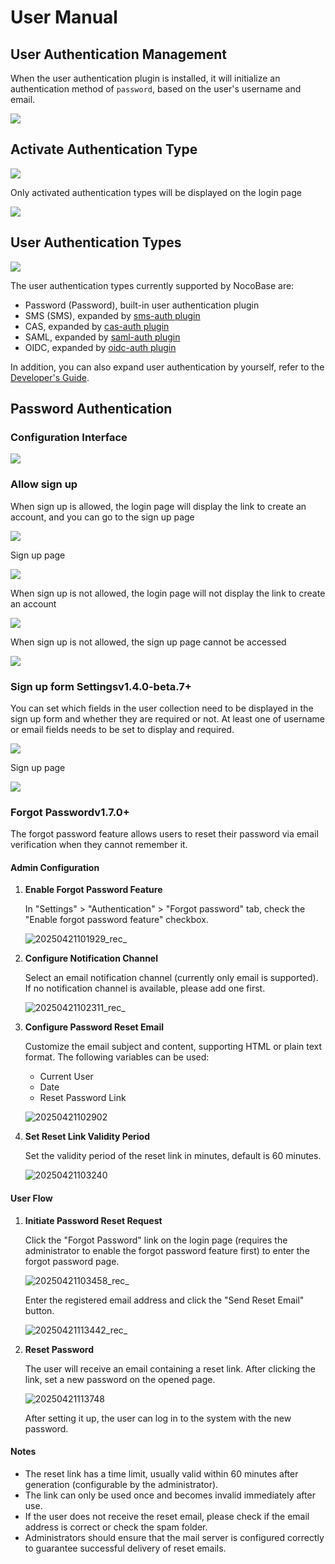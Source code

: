 # User Manual

## User Authentication Management

When the user authentication plugin is installed, it will initialize an authentication method of `password`, based on the user's username and email.

![](https://static-docs.nocobase.com/66eaa9d5421c9cb713b117366bd8a5d5.png)

## Activate Authentication Type

![](https://static-docs.nocobase.com/7f1fb8f8ca5de67ffc68eff0a65848f5.png)

Only activated authentication types will be displayed on the login page

![](https://static-docs.nocobase.com/8375a36ef98417af0f0977f1e07345dd.png)

## User Authentication Types

![](https://static-docs.nocobase.com/da4250c0cea343ebe470cbf7be4b12e4.png)

The user authentication types currently supported by NocoBase are:

- Password (Password), built-in user authentication plugin
- SMS (SMS), expanded by [sms-auth plugin](../../auth-sms/index.md)
- CAS, expanded by [cas-auth plugin](../../auth-cas/index.md)
- SAML, expanded by [saml-auth plugin](../../auth-saml/index.md)
- OIDC, expanded by [oidc-auth plugin](../../auth-oidc/index.md)

In addition, you can also expand user authentication by yourself, refer to the [Developer's Guide](../dev/guide.md).

## Password Authentication

### Configuration Interface

![](https://static-docs.nocobase.com/202411131505095.png)

### Allow sign up

When sign up is allowed, the login page will display the link to create an account, and you can go to the sign up page

![](https://static-docs.nocobase.com/78903930d4b47aaf75cf94c55dd3596e.png)

Sign up page

![](https://static-docs.nocobase.com/ac3c3ab42df28cb7c6dc70b24e99e7f7.png)

When sign up is not allowed, the login page will not display the link to create an account

![](https://static-docs.nocobase.com/8d5e3b6df9991bfc1c2e095a93745121.png)

When sign up is not allowed, the sign up page cannot be accessed

![](https://static-docs.nocobase.com/09325c4b07e09f88f80a14dff8430556.png)

### Sign up form Settings<Badge>v1.4.0-beta.7+</Badge>

You can set which fields in the user collection need to be displayed in the sign up form and whether they are required or not. At least one of username or email fields needs to be set to display and required.

![](https://static-docs.nocobase.com/202411262133669.png)

Sign up page

![](https://static-docs.nocobase.com/202411262135801.png)

### Forgot Password<Badge>v1.7.0+</Badge>

The forgot password feature allows users to reset their password via email verification when they cannot remember it.

#### Admin Configuration

1.  **Enable Forgot Password Feature**

    In "Settings" > "Authentication" > "Forgot password" tab, check the "Enable forgot password feature" checkbox.

    ![20250421101929_rec_](https://static-docs.nocobase.com/20250421101929_rec_.gif)

2.  **Configure Notification Channel**

    Select an email notification channel (currently only email is supported). If no notification channel is available, please add one first.

    ![20250421102311_rec_](https://static-docs.nocobase.com/20250421102311_rec_.gif)

3.  **Configure Password Reset Email**

    Customize the email subject and content, supporting HTML or plain text format. The following variables can be used:
    - Current User
    - Date
    - Reset Password Link

    ![20250421102902](https://static-docs.nocobase.com/20250421102902.png)

4.  **Set Reset Link Validity Period**

    Set the validity period of the reset link in minutes, default is 60 minutes.

    ![20250421103240](https://static-docs.nocobase.com/20250421103240.png)

#### User Flow

1.  **Initiate Password Reset Request**

    Click the "Forgot Password" link on the login page (requires the administrator to enable the forgot password feature first) to enter the forgot password page.

    ![20250421103458_rec_](https://static-docs.nocobase.com/20250421103458_rec_.gif)

    Enter the registered email address and click the "Send Reset Email" button.

    ![20250421113442_rec_](https://static-docs.nocobase.com/20250421113442_rec_.gif)

2.  **Reset Password**

    The user will receive an email containing a reset link. After clicking the link, set a new password on the opened page.

    ![20250421113748](https://static-docs.nocobase.com/20250421113748.png)

    After setting it up, the user can log in to the system with the new password.

#### Notes

-   The reset link has a time limit, usually valid within 60 minutes after generation (configurable by the administrator).
-   The link can only be used once and becomes invalid immediately after use.
-   If the user does not receive the reset email, please check if the email address is correct or check the spam folder.
-   Administrators should ensure that the mail server is configured correctly to guarantee successful delivery of reset emails.

